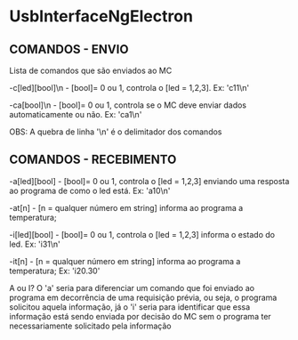 # UsbInterfaceNgElectron


## COMANDOS - ENVIO

Lista de comandos que são enviados ao MC 

-c[led][bool]\n - [bool]= 0 ou 1, controla o [led = 1,2,3]. Ex: 'c11\n'

-ca[bool]\n - [bool]= 0 ou 1, controla se o MC deve enviar dados automaticamente ou não. Ex: 'ca1\n'

OBS: A quebra de linha '\n' é o delimitador dos comandos

## COMANDOS - RECEBIMENTO

-a[led][bool] - [bool]= 0 ou 1, controla o [led = 1,2,3] enviando uma resposta ao programa de como o led está. Ex: 'a10\n'

-at[n] - [n = qualquer número em string] informa ao programa a temperatura;

-i[led][bool] - [bool]= 0 ou 1, controla o [led = 1,2,3] informa o estado do led. Ex: 'i31\n'

-it[n] - [n = qualquer número em string] informa ao programa a temperatura; Ex: 'i20.30'

A ou I? O 'a' seria para diferenciar um  comando que foi enviado ao programa em decorrência de uma requisição prévia, ou seja, o programa solicitou aquela informação, já o 'i' seria para identificar que essa informação está sendo enviada por decisão do MC sem o programa ter necessariamente solicitado pela informação
